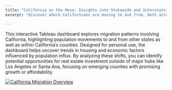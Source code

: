 ```yaml
---
title: "California on the Move: Insights into Statewide and Interstate Migration Trends"
excerpt: "Discover where Californians are moving to and from, both across state lines and within the Golden State. This dashboard offers a clear view of population trends, helping you pinpoint growing counties and potential real estate opportunities beyond major hubs like Los Angeles. Explore the data to uncover the economic and housing factors driving these shifts.<br/>"

---
```


This interactive Tableau dashboard explores migration patterns involving California, highlighting population movements to and from other states as well as within California’s counties. Designed for personal use, the dashboard helps uncover trends in housing and economic factors influenced by population influx. By analyzing these shifts, you can identify potential opportunities for real estate investment outside of major hubs like Los Angeles or Santa Ana, focusing on emerging counties with promising growth or affordability.

<div class='tableauPlaceholder' id='viz1731692883004' style='position: relative'><noscript><a href='#'><img alt='California Migration Overview ' src='https:&#47;&#47;public.tableau.com&#47;static&#47;images&#47;JK&#47;JK7B8446T&#47;1_rss.png' style='border: none' /></a></noscript><object class='tableauViz'  style='display:none;'><param name='host_url' value='https%3A%2F%2Fpublic.tableau.com%2F' /> <param name='embed_code_version' value='3' /> <param name='path' value='shared&#47;JK7B8446T' /> <param name='toolbar' value='yes' /><param name='static_image' value='https:&#47;&#47;public.tableau.com&#47;static&#47;images&#47;JK&#47;JK7B8446T&#47;1.png' /> <param name='animate_transition' value='yes' /><param name='display_static_image' value='yes' /><param name='display_spinner' value='yes' /><param name='display_overlay' value='yes' /><param name='display_count' value='yes' /><param name='language' value='en-US' /></object></div>                <script type='text/javascript'>                    var divElement = document.getElementById('viz1731692883004');                    var vizElement = divElement.getElementsByTagName('object')[0];                    if ( divElement.offsetWidth > 800 ) { vizElement.style.width='100%';vizElement.style.height=(divElement.offsetWidth*0.75)+'px';} else if ( divElement.offsetWidth > 500 ) { vizElement.style.width='100%';vizElement.style.height=(divElement.offsetWidth*0.75)+'px';} else { vizElement.style.width='100%';vizElement.style.height='1127px';}                     var scriptElement = document.createElement('script');                    scriptElement.src = 'https://public.tableau.com/javascripts/api/viz_v1.js';                    vizElement.parentNode.insertBefore(scriptElement, vizElement);                </script>
